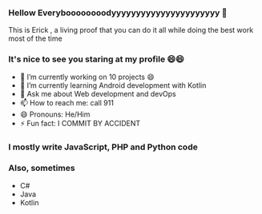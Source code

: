 ### Hellow Everyboooooooodyyyyyyyyyyyyyyyyyyyyyy 👋

 This is Erick , a living proof that you can do it all while doing the best work most of the time
 
### It's nice to see you staring at my profile 😄😄

- 🔭 I’m currently working on 10 projects 😄
- 🌱 I’m currently learning Android development with Kotlin
- 💬 Ask me about Web development and devOps
- 📫 How to reach me: call 911
- 😄 Pronouns: He/Him
- ⚡ Fun fact: I COMMIT BY ACCIDENT
 
### I mostly write JavaScript, PHP and Python code
### Also, sometimes
- C#
- Java
- Kotlin

